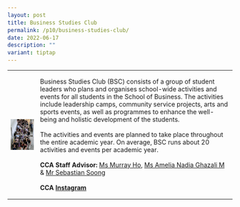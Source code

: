 ```yaml
---
layout: post
title: Business Studies Club
permalink: /p10/business-studies-club/
date: 2022-06-17
description: ""
variant: tiptap
---
```

<table style="minWidth: 50px">
<colgroup>
<col>
<col>
</colgroup>
<tbody>
<tr>
<td rowspan="1" colspan="1">
<div class="isomer-image-wrapper">
<img style="display:block;margin-left:auto;margin-right:auto;" height="auto" width="100%" alt="Business Studies Club" src="/images/P10/BSC.jpeg">
</div>
</td>
<td rowspan="1" colspan="1">
<p>Business Studies Club (BSC) consists of a group of student leaders who
plans and organises school-wide activities and events for all students
in the School of Business. The activities include leadership camps, community
service projects, arts and sports events, as well as programmes to enhance
the well-being and holistic development of the students.
<br>
<br>The activities and events are planned to take place throughout the entire
academic year. On average, BSC runs about 20 activities and events per
academic year.
<br>
<br><strong>CCA Staff Advisor:</strong>  <a href="mailto:Murray_HO@TP.EDU.SG" rel="noopener nofollow" target="_blank">Ms Murray Ho</a>, <a href="mailto: Amelia_Nadia_Ghazali_MARICAN@tp.edu.sg" rel="noopener nofollow" target="_blank">Ms Amelia Nadia Ghazali M</a> &amp;
<a href="mailto:Sebastian_SOONG@tp.edu.sg" rel="noopener nofollow" target="_blank">Mr Sebastian Soong</a>
<br>
<br><strong>CCA <a href="https://www.instagram.com/tpbsc" rel="noopener noreferrer nofollow" target="_blank">Instagram</a></strong>
</p>
</td>
</tr>
</tbody>
</table>
<p></p>